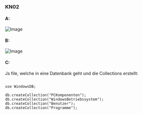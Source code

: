 ### KN02

#### A:

![Image](https://github.com/user-attachments/assets/59a40539-872f-4034-a7e0-2b86ae97f0c7)

#### B:

![Image](https://github.com/user-attachments/assets/fb0d3d50-0d2d-46fb-bdfe-1b3b2b6aba03)


#### C:

Js file, welche in eine Datenbank geht und die Collections erstellt:
```

use WindowsDB;

db.createCollection("PCKomponenten");
db.createCollection("WindowsBetriebssystem");
db.createCollection("Benutzer");
db.createCollection("Programme");

